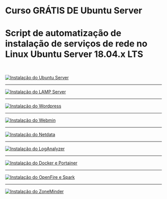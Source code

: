 <H1>Curso GRÁTIS DE Ubuntu Server

<h1> Script de automatização de instalação de serviços de rede no Linux Ubuntu Server 18.04.x LTS</h1><br>

[![Instalação do Ubuntu Server](https://github.com/vaamonde/ubuntu-1804/blob/master/img/server-11.png)](https://www.youtube.com/watch?v=zDdCrqNhIXI)

<hr>

[![Instalação do LAMP Server](https://github.com/vaamonde/ubuntu-1804/blob/master/img/server-12.png)](https://www.youtube.com/watch?v=6EFUu-I3u4s&)

<hr>

[![Instalação do Wordpress](https://github.com/vaamonde/ubuntu-1804/blob/master/img/server-13.png)](https://www.youtube.com/watch?v=Fs2B7kLdlm4&t)

<hr>

[![Instalação do Webmin](https://github.com/vaamonde/ubuntu-1804/blob/master/img/server-14.png)](https://www.youtube.com/watch?v=rKTFI9s_YNY)

<hr>

[![Instalação do Netdata](https://github.com/vaamonde/ubuntu-1804/blob/master/img/server-15.png)](https://www.youtube.com/watch?v=TdTTgztYVKc)

<hr>

[![Instalação do LogAnalyzer](https://github.com/vaamonde/ubuntu-1804/blob/master/img/server-16.png)](https://www.youtube.com/watch?v=O5W25TSTJmw)

<hr>

[![Instalação do Docker e Portainer](https://github.com/vaamonde/ubuntu-1804/blob/master/img/server-17.png)](https://www.youtube.com/watch?v=ixgLCHX_7QA&t)

<hr>

[![Instalação do OpenFire e Spark](https://github.com/vaamonde/ubuntu-1804/blob/master/img/server-18.png)](https://www.youtube.com/watch?v=_2-cVeA-Rvo)

<hr>

[![Instalação do ZoneMinder](https://github.com/vaamonde/ubuntu-1804/blob/master/img/server-19.png)](https://www.youtube.com/watch?v=YbnKB5iUCWg)

